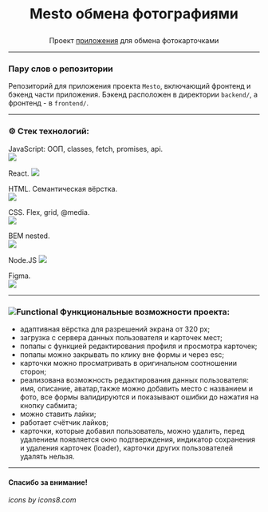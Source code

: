 # <p align="center">Mesto обмена фотографиями</p>

<p align="center">Проект <a href="https://malykhs.nomoredomains.rocks/">приложения</a> для обмена фотокарточками</p>

---

### Пару слов о репозитории
Репозиторий для приложения проекта `Mesto`, включающий фронтенд и бэкенд части приложения. Бэкенд расположен в директории `backend/`, а фронтенд - в `frontend/`.

---

 ### ⚙️  Стек технологий:
JavaScript: ООП, classes, fetch, promises, api.  
<img src="https://img.icons8.com/color/38/000000/javascript--v1.png"/>

React.
 <img src="https://img.icons8.com/ultraviolet/38/000000/react--v1.png"/>

HTML. Семантическая вёрстка.  
 <img src="https://img.icons8.com/color/36/000000/html-5--v1.png"/>  
 
 CSS. Flex, grid, @media.  
 <img src="https://img.icons8.com/color/36/000000/css3.png"/>  

 BEM nested.  
 <img src="https://img.icons8.com/office/30/000000/plugin.png"/>
 
Node.JS
 <img src="https://img.icons8.com/color/38/000000/nodejs.png"/>

Figma.  
 <img src="https://img.icons8.com/color/32/000000/figma--v1.png"/>

---

### ![Functional](https://img.icons8.com/ios-glyphs/25/000000/mechanistic-analysis.png) Функциональные возможности проекта:

- адаптивная вёрстка для разрешений экрана от 320 px;
- загрузка с сервера данных пользователя и карточек мест;
- попапы с функцией редактирования профиля и просмотра карточек;
- попапы можно закрывать по клику вне формы и через esc;
- карточки можно просматривать в оригинальном соотношении сторон;
- реализована возможность редактирования данных пользователя: имя, описание, аватар,также можно добавить место с названием и фото,
все формы валидируются и показывают ошибки до нажатия на кнопку сабмита;
- можно ставить лайки;
- работает счётчик лайков;
- карточки, которые добавил пользователь, можно удалить,
перед удалением появляется окно подтверждения,
индикатор сохранения и удаления карточек (loader),
карточки других пользователей удалять нельзя.

---

#### Спасибо за внимание!  
_icons by icons8.com_
